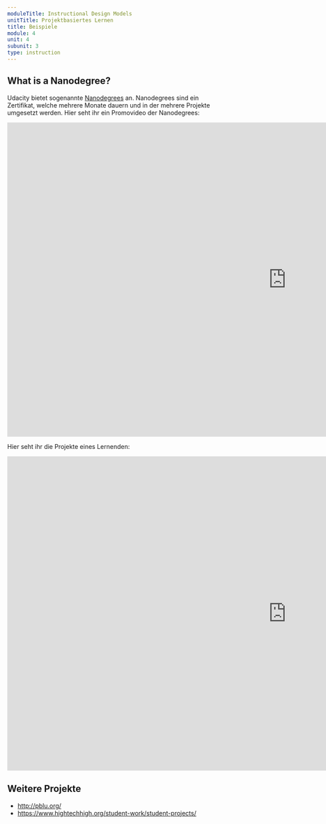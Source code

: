```yaml
---
moduleTitle: Instructional Design Models
unitTitle: Projektbasiertes Lernen
title: Beispiele
module: 4
unit: 4
subunit: 3
type: instruction
---
```


## What is a Nanodegree?

Udacity bietet sogenannte [Nanodegrees](https://eu.udacity.com/nanodegree) an. Nanodegrees sind ein Zertifikat, welche mehrere Monate dauern und in der mehrere Projekte umgesetzt werden. Hier seht ihr ein Promovideo der Nanodegrees: 

<iframe width="1280" height="720" src="https://www.youtube.com/embed/iC3eZwI4Lt8" frameborder="0" allow="accelerometer; autoplay; encrypted-media; gyroscope; picture-in-picture" allowfullscreen></iframe>

Hier seht ihr die Projekte eines Lernenden:

<iframe width="1280" height="720" src="https://www.youtube.com/embed/dRlsk2PKJx0" frameborder="0" allow="accelerometer; autoplay; encrypted-media; gyroscope; picture-in-picture" allowfullscreen></iframe>

## Weitere Projekte

* http://pblu.org/
* https://www.hightechhigh.org/student-work/student-projects/